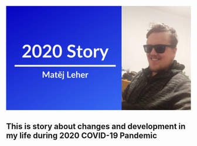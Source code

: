 <img src="./images/1.jpg" alt="1.jpg" width="1000"/>

**This is story about changes and development in my life during 2020 COVID-19 Pandemic** 
------------
